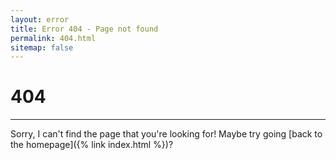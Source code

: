 ```yaml
---
layout: error
title: Error 404 - Page not found
permalink: 404.html
sitemap: false
---
```


# 404

***

Sorry, I can't find the page that you're looking for! Maybe try going [back to the homepage]({% link index.html %})?
